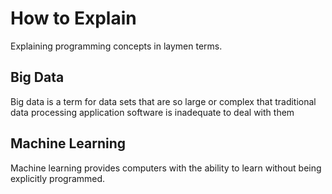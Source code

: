 # How to Explain
Explaining programming concepts in laymen terms. 


## Big Data
Big data is a term for data sets that are so large or complex that traditional data processing application software is inadequate to deal with them

## Machine Learning
Machine learning provides computers with the ability to learn without being explicitly programmed.
